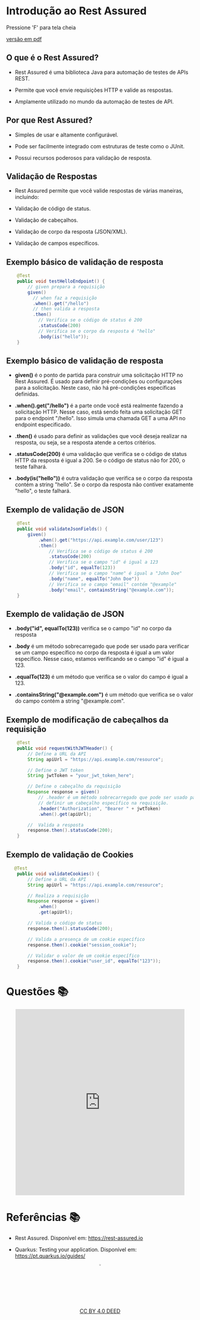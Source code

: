 <!-- .slide:  data-background-opacity="0.1" data-background-image="https://t4.ftcdn.net/jpg/05/18/53/19/360_F_518531918_oYY8KSe4BpIPHLWVx46UaOqddEdviSD6.jpg"
data-transition="convex"  -->
# Introdução ao Rest Assured
<!-- .element: style="margin-bottom:100px; font-size: 50px; color:white; font-family: Marker Felt;" -->

Pressione 'F' para tela cheia
<!-- .element: style="font-size: small; color:white;" -->

[versão em pdf](?print-pdf)
<!-- .element: style="font-size: small;" -->


<!-- .slide: data-background="#185449" data-transition="convex"  -->
## O que é o Rest Assured?
<!-- .element: style="margin-bottom:50px; font-size: 40px; font-family: Marker Felt; color:#F5F5F5" -->

* Rest Assured é uma biblioteca Java para automação de testes de APIs REST.
<!-- .element: style="margin-bottom:50px; font-size: 23px; font-family: arial; color:#F5F5F5" -->

* Permite que você envie requisições HTTP e valide as respostas.
<!-- .element: style="margin-bottom:50px; font-size: 23px; font-family: arial; color:#F5F5F5" -->

*  Amplamente utilizado no mundo da automação de testes de API.
<!-- .element: style="margin-bottom:50px; font-size: 23px; font-family: arial; color:#F5F5F5" -->


<!-- .slide: data-background="#185449" data-transition="convex"  -->
## Por que Rest Assured?
<!-- .element: style="margin-bottom:50px; font-size: 40px; font-family: Marker Felt; color:#F5F5F5" -->

* Simples de usar e altamente configurável.
<!-- .element: style="margin-bottom:50px; font-size: 23px; font-family: arial; color:#F5F5F5" -->

* Pode ser facilmente integrado com estruturas de teste como o JUnit.
<!-- .element: style="margin-bottom:50px; font-size: 23px; font-family: arial; color:#F5F5F5" -->

* Possui recursos poderosos para validação de resposta.
<!-- .element: style="margin-bottom:50px; font-size: 23px; font-family: arial; color:#F5F5F5" -->


<!-- .slide: data-background="#185449" data-transition="convex"  -->
## Validação de Respostas
<!-- .element: style="margin-bottom:50px; font-size: 40px; font-family: Marker Felt; color:#F5F5F5" -->

* Rest Assured permite que você valide respostas de várias maneiras, incluindo:
<!-- .element: style="margin-bottom:50px; font-size: 23px; font-family: arial; color:#F5F5F5" -->

  * Validação de código de status.
  <!-- .element: style="margin-bottom:50px; font-size: 23px; font-family: arial; color:#F5F5F5" -->

  * Validação de cabeçalhos.
  <!-- .element: style="margin-bottom:50px; font-size: 23px; font-family: arial; color:#F5F5F5" -->

  * Validação de corpo da resposta (JSON/XML).
  <!-- .element: style="margin-bottom:50px; font-size: 23px; font-family: arial; color:#F5F5F5" -->

  * Validação de campos específicos.
  <!-- .element: style="margin-bottom:50px; font-size: 23px; font-family: arial; color:#F5F5F5" -->


<!-- .slide: data-background="#185449" data-transition="convex"  -->
## Exemplo básico de validação de resposta
<!-- .element: style="margin-bottom:50px; font-size: 40px; font-family: Marker Felt; color:#F5F5F5" -->

```java
    @Test
    public void testHelloEndpoint() {
        // given prepara a requisição
        given()
          // when faz a requisição
          .when().get("/hello")
          // then valida a resposta
          .then()
            // Verifica se o código de status é 200
            .statusCode(200)
            // Verifica se o corpo da resposta é "hello"
            .body(is("hello"));
    }
```
<!-- .element: style="background-color: white; margin-bottom:50px; font-size: 20px; font-family: arial; color:black"  -->


<!-- .slide: data-background="#185449" data-transition="convex"  -->
## Exemplo básico de validação de resposta
<!-- .element: style="margin-bottom:30px; font-size: 40px; font-family: Marker Felt; color:#F5F5F5" -->

* **given()** é o ponto de partida para construir uma solicitação HTTP no Rest
Assured. É usado para definir pré-condições ou configurações para a solicitação.
Neste caso, não há pré-condições específicas definidas.
<!-- .element: style="margin-bottom:50px; font-size: 20px; font-family: arial; color:#F5F5F5" -->

* **.when().get("/hello")** é a parte onde você está realmente fazendo a
solicitação HTTP. Nesse caso, está sendo feita uma solicitação GET para
o endpoint "/hello". Isso simula uma chamada GET a uma API no endpoint
especificado.
<!-- .element: style="margin-bottom:50px; font-size: 20px; font-family: arial; color:#F5F5F5" -->

* **.then()** é usado para definir as validações que você deseja realizar na
resposta, ou seja, se a resposta atende a certos critérios.
<!-- .element: style="margin-bottom:50px; font-size: 20px; font-family: arial; color:#F5F5F5" -->

* **.statusCode(200)** é uma validação que verifica se o código de status HTTP
da resposta é igual a 200. Se o código de status não for 200, o teste falhará.
<!-- .element: style="margin-bottom:50px; font-size: 20px; font-family: arial; color:#F5F5F5" -->

* **.body(is("hello"))** é outra validação que verifica se o corpo da resposta
contém a string "hello". Se o corpo da resposta não contiver exatamente "hello",
o teste falhará.
<!-- .element: style="margin-bottom:50px; font-size: 20px; font-family: arial; color:#F5F5F5" -->


<!-- .slide: data-background="#185449" data-transition="convex"  -->
## Exemplo de validação de JSON
<!-- .element: style="margin-bottom:50px; font-size: 40px; font-family: Marker Felt; color:#F5F5F5" -->

```java
    @Test
    public void validateJsonFields() {
        given()
            .when().get("https://api.example.com/user/123")
            .then()
                // Verifica se o código de status é 200
                .statusCode(200)
                // Verifica se o campo "id" é igual a 123
                .body("id", equalTo(123))
                // Verifica se o campo "name" é igual a "John Doe"
                .body("name", equalTo("John Doe"))
                // Verifica se o campo "email" contém "@example"
                .body("email", containsString("@example.com"));
    }
```
<!-- .element: style="background-color: white; margin-bottom:50px; font-size: 20px; font-family: arial; color:black"  -->


<!-- .slide: data-background="#185449" data-transition="convex"  -->
## Exemplo de validação de JSON
<!-- .element: style="margin-bottom:30px; font-size: 40px; font-family: Marker Felt; color:#F5F5F5" -->

* **.body("id", equalTo(123))** verifica se o campo "id" no corpo da resposta
<!-- .element: style="margin-bottom:50px; font-size: 20px; font-family: arial; color:#F5F5F5" -->

  * **.body** é um método sobrecarregado que pode ser usado para verificar se um
  campo específico no corpo da resposta é igual a um valor específico. Nesse caso,
  estamos verificando se o campo "id" é igual a 123.
  <!-- .element: style="margin-bottom:50px; font-size: 20px; font-family: arial; color:#F5F5F5" -->

  * **.equalTo(123)** é um método que verifica se o valor do campo é igual a 123.
  <!-- .element: style="margin-bottom:50px; font-size: 20px; font-family: arial; color:#F5F5F5" -->

  * **.containsString("@example.com")** é um método que verifica se o valor do
  campo contém a string "@example.com".
  <!-- .element: style="margin-bottom:50px; font-size: 20px; font-family: arial; color:#F5F5F5" -->


<!-- .slide: data-background="#185449" data-transition="convex"  -->
## Exemplo de modificação de cabeçalhos da requisição
<!-- .element: style="margin-bottom:50px; font-size: 40px; font-family: Marker Felt; color:#F5F5F5" -->

```java
    @Test
    public void requestWithJWTHeader() {
        // Define a URL da API
        String apiUrl = "https://api.example.com/resource";

        // Define o JWT token
        String jwtToken = "your_jwt_token_here";

        // Define o cabeçalho da requisição
        Response response = given()
            // .header é um método sobrecarregado que pode ser usado para
            // definir um cabeçalho específico na requisição.
            .header("Authorization", "Bearer " + jwtToken)
            .when().get(apiUrl);

        //  Valida a resposta
        response.then().statusCode(200);
    }
```
<!-- .element: style="background-color: white; margin-bottom:50px; font-size: 18px; font-family: arial; color:black"  -->


<!-- .slide: data-background="#185449" data-transition="convex"  -->
## Exemplo de validação de Cookies
<!-- .element: style="margin-bottom:50px; font-size: 40px; font-family: Marker Felt; color:#F5F5F5" -->

```java
   @Test
    public void validateCookies() {
        // Define a URL da API
        String apiUrl = "https://api.example.com/resource";

        // Realiza a requisição
        Response response = given()
            .when()
            .get(apiUrl);

        // Valida o código de status
        response.then().statusCode(200);

        // Valida a presença de um cookie específico
        response.then().cookie("session_cookie");

        // Validar o valor de um cookie específico
        response.then().cookie("user_id", equalTo("123"));
    }
```
<!-- .element: style="background-color: white; margin-bottom:50px; font-size: 18px; font-family: arial; color:black"  -->


<!-- .slide: data-background="#C9E66A" data-transition="zoom"  -->
# Questões 📚
<!-- .element: style="margin-bottom:50px; font-size: 40px; font-family: Marker Felt;" -->

<center>
<iframe src="https://vvs.rpmhub.dev/componente/slides/questions.html" title="Rest Assured" width="90%" height="500" style="border:none;"></iframe>
</center>


<!-- .slide: data-background="#185449" data-transition="convex"  -->
# Referências 📚
<!-- .element: style="margin-bottom:50px; font-size: 40px; font-family: Marker Felt; color:#F5F5F5" -->

* Rest Assured. Disponível em: https://rest-assured.io
<!-- .element: style="margin-bottom:50px; font-size: 23px; font-family: arial; color:#F5F5F5" -->

* Quarkus: Testing your application. Disponível em: https://pt.quarkus.io/guides/
<!-- .element: style="margin-bottom:50px; font-size: 23px; font-family: arial; color:#F5F5F5" -->

<center>
<a href="https://rpmhub.dev" target="blanck"><img src="../../imgs/logo.png" alt="Rodrigo Prestes Machado" width="3%" height="3%" border=0 style="border:0; text-decoration:none; outline:none"></a><br/>
<a rel="license" href="http://creativecommons.org/licenses/by/4.0/">CC BY 4.0 DEED</a>
</center>
  <!-- .element: style="margin-top:150px; font-size: 15px; font-family: Bradley Hand" -->